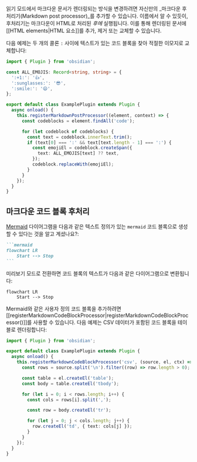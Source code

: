 읽기 모드에서 마크다운 문서가 렌더링되는 방식을 변경하려면 자신만의 _마크다운 후처리기(Markdown post processor)_를 추가할 수 있습니다. 이름에서 알 수 있듯이, 후처리기는 마크다운이 HTML로 처리된 _후에_ 실행됩니다. 이를 통해 렌더링된 문서에 [[HTML elements|HTML 요소]]를 추가, 제거 또는 교체할 수 있습니다.

다음 예제는 두 개의 콜론 `:` 사이에 텍스트가 있는 코드 블록을 찾아 적절한 이모지로 교체합니다:

```ts
import { Plugin } from 'obsidian';

const ALL_EMOJIS: Record<string, string> = {
  ':+1:': '👍',
  ':sunglasses:': '😎',
  ':smile:': '😄',
};

export default class ExamplePlugin extends Plugin {
  async onload() {
    this.registerMarkdownPostProcessor((element, context) => {
      const codeblocks = element.findAll('code');

      for (let codeblock of codeblocks) {
        const text = codeblock.innerText.trim();
        if (text[0] === ':' && text[text.length - 1] === ':') {
          const emojiEl = codeblock.createSpan({
            text: ALL_EMOJIS[text] ?? text,
          });
          codeblock.replaceWith(emojiEl);
        }
      }
    });
  }
}
```

## 마크다운 코드 블록 후처리

[Mermaid](https://mermaid-js.github.io/) 다이어그램을 다음과 같은 텍스트 정의가 있는 `mermaid` 코드 블록으로 생성할 수 있다는 것을 알고 계셨나요?:

````md
```mermaid
flowchart LR
    Start --> Stop
```
````

미리보기 모드로 전환하면 코드 블록의 텍스트가 다음과 같은 다이어그램으로 변환됩니다:

```mermaid
flowchart LR
    Start --> Stop
```

Mermaid와 같은 사용자 정의 코드 블록을 추가하려면 [[registerMarkdownCodeBlockProcessor|registerMarkdownCodeBlockProcessor()]]를 사용할 수 있습니다. 다음 예제는 CSV 데이터가 포함된 코드 블록을 테이블로 렌더링합니다:

```ts
import { Plugin } from 'obsidian';

export default class ExamplePlugin extends Plugin {
  async onload() {
    this.registerMarkdownCodeBlockProcessor('csv', (source, el, ctx) => {
      const rows = source.split('\n').filter((row) => row.length > 0);

      const table = el.createEl('table');
      const body = table.createEl('tbody');

      for (let i = 0; i < rows.length; i++) {
        const cols = rows[i].split(',');

        const row = body.createEl('tr');

        for (let j = 0; j < cols.length; j++) {
          row.createEl('td', { text: cols[j] });
        }
      }
    });
  }
}
